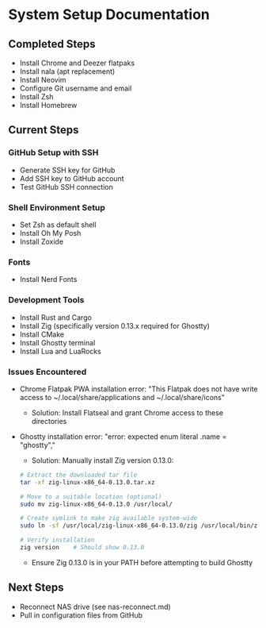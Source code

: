 # System Setup Documentation

## Completed Steps
- Install Chrome and Deezer flatpaks
- Install nala (apt replacement)
- Install Neovim
- Configure Git username and email
- Install Zsh
- Install Homebrew

## Current Steps
### GitHub Setup with SSH
- Generate SSH key for GitHub
- Add SSH key to GitHub account
- Test GitHub SSH connection

### Shell Environment Setup
- Set Zsh as default shell
- Install Oh My Posh
- Install Zoxide

### Fonts
- Install Nerd Fonts

### Development Tools
- Install Rust and Cargo
- Install Zig (specifically version 0.13.x required for Ghostty)
- Install CMake
- Install Ghostty terminal
- Install Lua and LuaRocks

### Issues Encountered
- Chrome Flatpak PWA installation error: "This Flatpak does not have write access to ~/.local/share/applications and ~/.local/share/icons"
  - Solution: Install Flatseal and grant Chrome access to these directories
  
- Ghostty installation error: "error: expected enum literal .name = \"ghostty\","
  - Solution: Manually install Zig version 0.13.0:
  ```bash
  # Extract the downloaded tar file
  tar -xf zig-linux-x86_64-0.13.0.tar.xz
  
  # Move to a suitable location (optional)
  sudo mv zig-linux-x86_64-0.13.0 /usr/local/
  
  # Create symlink to make zig available system-wide
  sudo ln -sf /usr/local/zig-linux-x86_64-0.13.0/zig /usr/local/bin/zig
  
  # Verify installation
  zig version    # Should show 0.13.0
  ```
  - Ensure Zig 0.13.0 is in your PATH before attempting to build Ghostty

## Next Steps
- Reconnect NAS drive (see nas-reconnect.md)
- Pull in configuration files from GitHub
